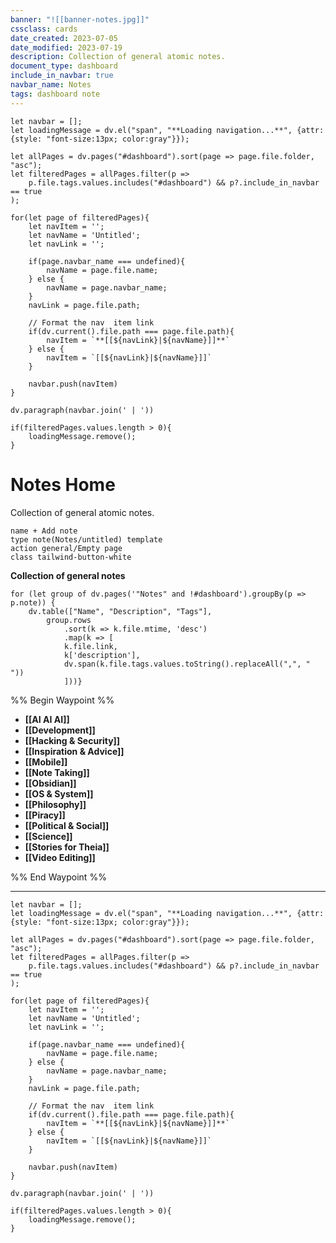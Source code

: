 ```yaml
---
banner: "![[banner-notes.jpg]]"
cssclass: cards
date_created: 2023-07-05
date_modified: 2023-07-19
description: Collection of general atomic notes.
document_type: dashboard
include_in_navbar: true
navbar_name: Notes
tags: dashboard note
---
```


```dataviewjs
let navbar = [];
let loadingMessage = dv.el("span", "**Loading navigation...**", {attr: {style: "font-size:13px; color:gray"}});

let allPages = dv.pages("#dashboard").sort(page => page.file.folder, "asc");
let filteredPages = allPages.filter(p => 
    p.file.tags.values.includes("#dashboard") && p?.include_in_navbar == true
);

for(let page of filteredPages){
    let navItem = '';
    let navName = 'Untitled';
    let navLink = '';

    if(page.navbar_name === undefined){
        navName = page.file.name;
    } else {
        navName = page.navbar_name;
    }
    navLink = page.file.path;

    // Format the nav  item link
    if(dv.current().file.path === page.file.path){
        navItem = `**[[${navLink}|${navName}]]**`
    } else {
        navItem = `[[${navLink}|${navName}]]`
    }

    navbar.push(navItem)
}

dv.paragraph(navbar.join(' | '))

if(filteredPages.values.length > 0){
    loadingMessage.remove();
}
```
# Notes Home
Collection of general atomic notes.

```button
name + Add note
type note(Notes/untitled) template
action general/Empty page
class tailwind-button-white
```

**Collection of general notes**
```dataviewjs
for (let group of dv.pages('"Notes" and !#dashboard').groupBy(p => p.note)) {
	dv.table(["Name", "Description", "Tags"], 
		group.rows 
			.sort(k => k.file.mtime, 'desc')
			.map(k => [
			k.file.link, 
			k['description'],
			dv.span(k.file.tags.values.toString().replaceAll(",", " "))
			]))}
```
%% Begin Waypoint %%
- **[[AI AI AI]]**
- **[[Development]]**
- **[[Hacking & Security]]**
- **[[Inspiration & Advice]]**
- **[[Mobile]]**
- **[[Note Taking]]**
- **[[Obsidian]]**
- **[[OS & System]]**
- **[[Philosophy]]**
- **[[Piracy]]**
- **[[Political & Social]]**
- **[[Science]]**
- **[[Stories for Theia]]**
- **[[Video Editing]]**

%% End Waypoint %%

---

```dataviewjs
let navbar = [];
let loadingMessage = dv.el("span", "**Loading navigation...**", {attr: {style: "font-size:13px; color:gray"}});

let allPages = dv.pages("#dashboard").sort(page => page.file.folder, "asc");
let filteredPages = allPages.filter(p => 
    p.file.tags.values.includes("#dashboard") && p?.include_in_navbar == true
);

for(let page of filteredPages){
    let navItem = '';
    let navName = 'Untitled';
    let navLink = '';

    if(page.navbar_name === undefined){
        navName = page.file.name;
    } else {
        navName = page.navbar_name;
    }
    navLink = page.file.path;

    // Format the nav  item link
    if(dv.current().file.path === page.file.path){
        navItem = `**[[${navLink}|${navName}]]**`
    } else {
        navItem = `[[${navLink}|${navName}]]`
    }

    navbar.push(navItem)
}

dv.paragraph(navbar.join(' | '))

if(filteredPages.values.length > 0){
    loadingMessage.remove();
}
```
